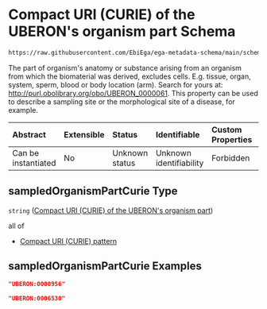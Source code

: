 # Compact URI (CURIE) of the UBERON's organism part Schema

```txt
https://raw.githubusercontent.com/EbiEga/ega-metadata-schema/main/schemas/EGA.sample.json#/properties/sampleCollection/properties/samplingSite/properties/sampledOrganismPartCurie
```

The part of organism's anatomy or substance arising from an organism from which the biomaterial was derived, excludes cells. E.g. tissue, organ, system, sperm, blood or body location (arm). Search for yours at: <http://purl.obolibrary.org/obo/UBERON_0000061>. This property can be used to describe a sampling site or the morphological site of a disease, for example.

| Abstract            | Extensible | Status         | Identifiable            | Custom Properties | Additional Properties | Access Restrictions | Defined In                                                                   |
| :------------------ | :--------- | :------------- | :---------------------- | :---------------- | :-------------------- | :------------------ | :--------------------------------------------------------------------------- |
| Can be instantiated | No         | Unknown status | Unknown identifiability | Forbidden         | Allowed               | none                | [EGA.sample.json\*](../../../schemas/EGA.sample.json "open original schema") |

## sampledOrganismPartCurie Type

`string` ([Compact URI (CURIE) of the UBERON's organism part](ega-12-definitions-compact-uri-curie-of-the-uberons-organism-part.md))

all of

*   [Compact URI (CURIE) pattern](ega-12-definitions-compact-uri-curie-pattern.md "check type definition")

## sampledOrganismPartCurie Examples

```json
"UBERON:0000956"
```

```json
"UBERON:0006530"
```
